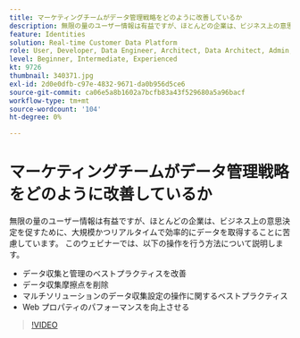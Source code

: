 ```yaml
---
title: マーケティングチームがデータ管理戦略をどのように改善しているか
description: 無限の量のユーザー情報は有益ですが、ほとんどの企業は、ビジネス上の意思決定を促すために、大規模かつリアルタイムで効率的にデータを取得することに苦慮しています。
feature: Identities
solution: Real-time Customer Data Platform
role: User, Developer, Data Engineer, Architect, Data Architect, Admin, Leader
level: Beginner, Intermediate, Experienced
kt: 9726
thumbnail: 340371.jpg
exl-id: 2d0e0dfb-c97e-4832-9671-da0b956d5ce6
source-git-commit: ca06e5a8b1602a7bcfb83a43f529680a5a96bacf
workflow-type: tm+mt
source-wordcount: '104'
ht-degree: 0%

---
```


# マーケティングチームがデータ管理戦略をどのように改善しているか

無限の量のユーザー情報は有益ですが、ほとんどの企業は、ビジネス上の意思決定を促すために、大規模かつリアルタイムで効率的にデータを取得することに苦慮しています。 このウェビナーでは、以下の操作を行う方法について説明します。

* データ収集と管理のベストプラクティスを改善
* データ収集摩擦点を削除
* マルチソリューションのデータ収集設定の操作に関するベストプラクティス
* Web プロパティのパフォーマンスを向上させる

>[!VIDEO](https://video.tv.adobe.com/v/340371/?quality=12&learn=on)
